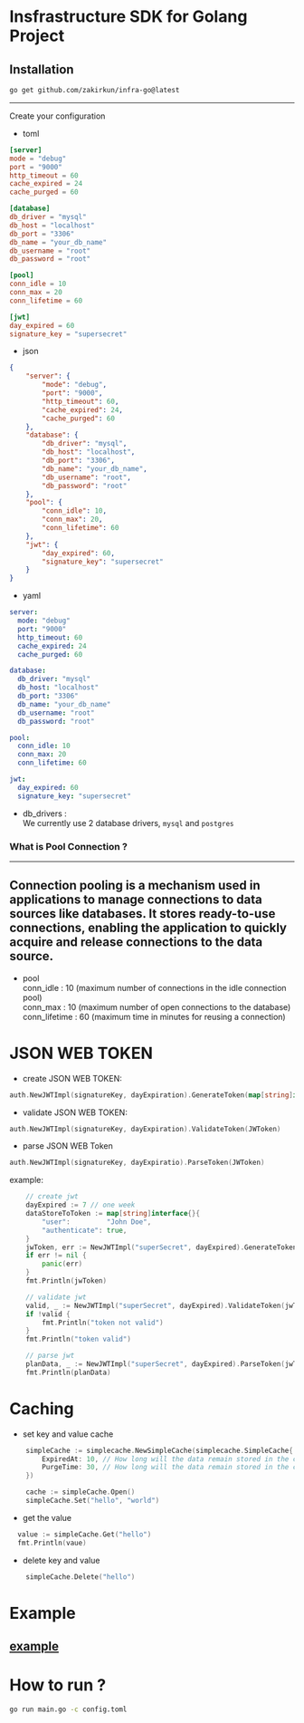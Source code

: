 # Insfrastructure SDK for Golang Project 
## Installation
```sh
go get github.com/zakirkun/infra-go@latest
```
---
Create your configuration
- toml
```toml
[server]
mode = "debug"
port = "9000"
http_timeout = 60
cache_expired = 24
cache_purged = 60

[database]
db_driver = "mysql"
db_host = "localhost"
db_port = "3306"
db_name = "your_db_name"
db_username = "root"
db_password = "root"

[pool]
conn_idle = 10
conn_max = 20
conn_lifetime = 60

[jwt]
day_expired = 60
signature_key = "supersecret"

```
- json
```json
{
    "server": {
        "mode": "debug",
        "port": "9000",
        "http_timeout": 60,
        "cache_expired": 24,
        "cache_purged": 60
    },
    "database": {
        "db_driver": "mysql",
        "db_host": "localhost",
        "db_port": "3306",
        "db_name": "your_db_name",
        "db_username": "root",
        "db_password": "root"
    },
    "pool": {
        "conn_idle": 10,
        "conn_max": 20,
        "conn_lifetime": 60
    },
    "jwt": {
        "day_expired": 60,
        "signature_key": "supersecret"
    }
}

```
- yaml
```yaml
server:
  mode: "debug"
  port: "9000"
  http_timeout: 60
  cache_expired: 24
  cache_purged: 60

database:
  db_driver: "mysql"
  db_host: "localhost"
  db_port: "3306"
  db_name: "your_db_name"
  db_username: "root"
  db_password: "root"

pool:
  conn_idle: 10
  conn_max: 20
  conn_lifetime: 60

jwt:
  day_expired: 60
  signature_key: "supersecret"
```
- db_drivers : \
 We currently use 2 database drivers, `mysql` and `postgres`

 ### What is Pool Connection ?
 ---
 Connection pooling is a mechanism used in applications to manage connections to data sources like databases. It stores ready-to-use connections, enabling the application to quickly acquire and release connections to the data source.
---

- pool \
conn_idle : 10 (maximum number of connections in the idle connection pool)\
conn_max : 10 (maximum number of open connections to the database)\
conn_lifetime : 60 (maximum time in minutes for reusing a connection)

# JSON WEB TOKEN
- create JSON WEB TOKEN:
```go
auth.NewJWTImpl(signatureKey, dayExpiration).GenerateToken(map[string]interface{})
```
- validate JSON WEB TOKEN:
```go
auth.NewJWTImpl(signatureKey, dayExpiration).ValidateToken(JWToken)
```
- parse JSON WEB Token
```go
auth.NewJWTImpl(signatureKey, dayExpiratio).ParseToken(JWToken)
```
example:
```go
	// create jwt
	dayExpired := 7 // one week
	dataStoreToToken := map[string]interface{}{
		"user":         "John Doe",
		"authenticate": true,
	}
	jwToken, err := NewJWTImpl("superSecret", dayExpired).GenerateToken(dataStoreToToken)
	if err != nil {
		panic(err)
	}
	fmt.Println(jwToken)

	// validate jwt
	valid, _ := NewJWTImpl("superSecret", dayExpired).ValidateToken(jwToken)
	if !valid {
		fmt.Println("token not valid")
	}
	fmt.Println("token valid")

	// parse jwt
	planData, _ := NewJWTImpl("superSecret", dayExpired).ParseToken(jwToken)
	fmt.Println(planData)
```
# Caching
- set key and value cache
```go
	simpleCache := simplecache.NewSimpleCache(simplecache.SimpleCache{
		ExpiredAt: 10, // How long will the data remain stored in the cache before being deleted
		PurgeTime: 30, // How long will the data remain stored in the cache before it is deleted
	})

	cache := simpleCache.Open()
	simpleCache.Set("hello", "world")
```

- get the value
```go
  value := simpleCache.Get("hello")
  fmt.Println(vaue)
```

- delete key and value
```go
	simpleCache.Delete("hello")
```


# Example
 [example](https://github.com/zakirkun/infra-go/tree/main/example)
---
# How to run ?
```sh
go run main.go -c config.toml
```